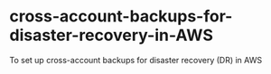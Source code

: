 # cross-account-backups-for-disaster-recovery-in-AWS
To set up cross-account backups for disaster recovery (DR) in AWS
